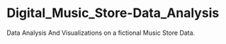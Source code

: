 # Digital_Music_Store-Data_Analysis
Data Analysis And Visualizations on a fictional Music Store Data.
